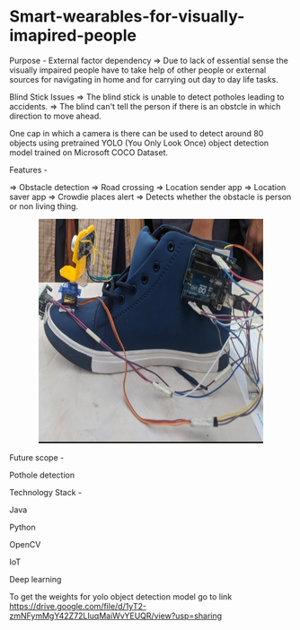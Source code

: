 # Smart-wearables-for-visually-imapired-people

Purpose - 
External factor dependency 
=> Due to lack of essential sense the visually impaired people have to take help of other people or external sources for navigating in home and for carrying out day to day life tasks.

Blind Stick Issues 
=> The blind stick is unable to detect potholes leading to accidents.
=> The blind can't tell the person if there is an obstcle in which direction to move ahead.

One cap in which a camera is there can be used to detect around 80 objects using pretrained YOLO (You Only Look Once) object detection model trained on Microsoft COCO Dataset.

Features - 

=> Obstacle detection 
=> Road crossing 
=> Location sender app 
=> Location saver app
=> Crowdie places alert 
=> Detects whether the obstacle is person or non living thing.

<p align="center"><img src="images/smart-shoes.jpg" width="400" height="400"></p>

Future scope -

Pothole detection 

Technology Stack -

Java

Python

OpenCV

IoT

Deep learning 

To get the weights for yolo object detection model go to link https://drive.google.com/file/d/1yT2-zmNFymMgY42Z72LIuqMaiWvYEUQR/view?usp=sharing

